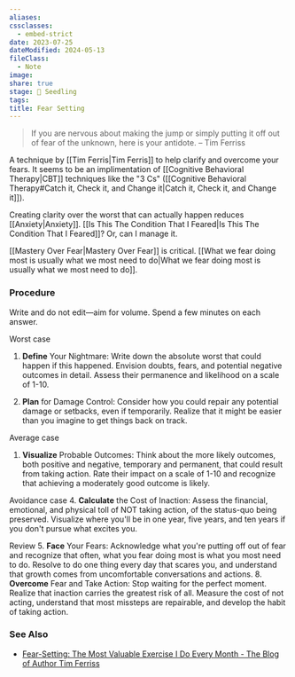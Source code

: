 ```yaml
---
aliases: 
cssclasses:
  - embed-strict
date: 2023-07-25
dateModified: 2024-05-13
fileClass:
  - Note
image: 
share: true
stage: 🌱 Seedling
tags: 
title: Fear Setting
---
```


> If you are nervous about making the jump or simply putting it off out of fear of the unknown, here is your antidote. 
> – Tim Ferriss

A technique by [[Tim Ferris|Tim Ferris]] to help clarify and overcome your fears. It seems to be an implimentation of [[Cognitive Behavioral Therapy|CBT]] techniques like the "3 Cs" ([[Cognitive Behavioral Therapy#Catch it, Check it, and Change it|Catch it, Check it, and Change it]]).

Creating clarity over the worst that can actually happen reduces [[Anxiety|Anxiety]]. [[Is This The Condition That I Feared|Is This The Condition That I Feared]]? Or, can I manage it.

[[Mastery Over Fear|Mastery Over Fear]] is critical. [[What we fear doing most is usually what we most need to do|What we fear doing most is usually what we most need to do]]. 

### Procedure

Write and do not edit—aim for volume. Spend a few minutes on each answer.

Worst case
1. **Define** Your Nightmare: Write down the absolute worst that could happen if this happened. Envision doubts, fears, and potential negative outcomes in detail. Assess their permanence and likelihood on a scale of 1-10.

2. **Plan** for Damage Control: Consider how you could repair any potential damage or setbacks, even if temporarily. Realize that it might be easier than you imagine to get things back on track.

Average case
1. **Visualize** Probable Outcomes: Think about the more likely outcomes, both positive and negative, temporary and permanent, that could result from taking action. Rate their impact on a scale of 1-10 and recognize that achieving a moderately good outcome is likely.

Avoidance case
4. **Calculate** the Cost of Inaction: Assess the financial, emotional, and physical toll of NOT taking action, of the status-quo being preserved. Visualize where you'll be in one year, five years, and ten years if you don't pursue what excites you.

Review
5. **Face** Your Fears: Acknowledge what you're putting off out of fear and recognize that often, what you fear doing most is what you most need to do. Resolve to do one thing every day that scares you, and understand that growth comes from uncomfortable conversations and actions.
8. **Overcome** Fear and Take Action: Stop waiting for the perfect moment. Realize that inaction carries the greatest risk of all. Measure the cost of not acting, understand that most missteps are repairable, and develop the habit of taking action.

### See Also

- [Fear-Setting: The Most Valuable Exercise I Do Every Month - The Blog of Author Tim Ferriss](https://tim.blog/2017/05/15/fear-setting/)
